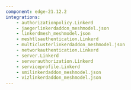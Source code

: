 ```yaml
---
component: edge-21.12.2
integrations:
    - authorizationpolicy.Linkerd
    - jaegerlinkerdaddon_meshmodel.json
    - linkerdmesh_meshmodel.json
    - meshtlsauthentication.Linkerd
    - multiclusterlinkerdaddon_meshmodel.json
    - networkauthentication.Linkerd
    - server.Linkerd
    - serverauthorization.Linkerd
    - serviceprofile.Linkerd
    - smilinkerdaddon_meshmodel.json
    - vizlinkerdaddon_meshmodel.json
---
```

